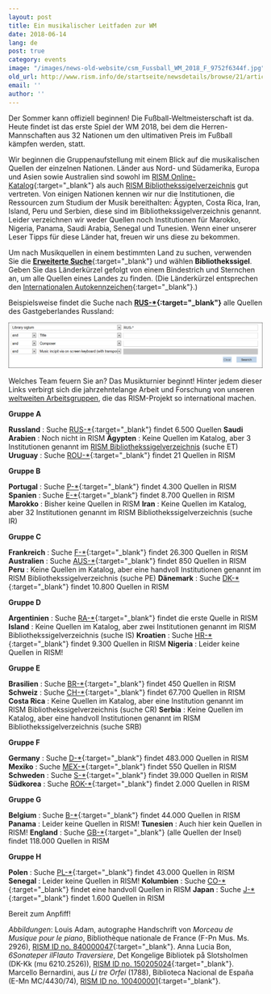 ```yaml
---
layout: post
title: Ein musikalischer Leitfaden zur WM
date: 2018-06-14
lang: de
post: true
category: events
image: "/images/news-old-website/csm_Fussball_WM_2018_F_9752f6344f.jpg"
old_url: http://www.rism.info/de/startseite/newsdetails/browse/21/article/64/a-musical-guide-to-the-world-cup.html
email: ''
author: ''
---
```


Der Sommer kann offiziell beginnen! Die Fußball-Weltmeisterschaft ist da. Heute findet ist das erste Spiel der WM 2018, bei dem die Herren-Mannschaften aus 32 Nationen um den ultimativen Preis im Fußball kämpfen werden, statt.

Wir beginnen die Gruppenaufstellung mit einem Blick auf die musikalischen Quellen der einzelnen Nationen. Länder aus Nord- und Südamerika, Europa und Asien sowie Australien sind sowohl im [RISM Online-Katalog](http://opac.rism.info/){:target="_blank"} als auch [RISM Bibliothekssigelverzeichnis](/community/sigla.html) gut vertreten. Von einigen Nationen kennen wir nur die Institutionen, die Ressourcen zum Studium der Musik bereithalten: Ägypten, Costa Rica, Iran, Island, Peru und Serbien, diese sind im Bibliothekssigelverzeichnis genannt. Leider verzeichnen wir weder Quellen noch Institutionen für Marokko, Nigeria, Panama, Saudi Arabia, Senegal und Tunesien. Wenn einer unserer Leser Tipps für diese Länder hat, freuen wir uns diese zu bekommen.

Um nach Musikquellen in einem bestimmten Land zu suchen, verwenden Sie die [**Erweiterte Suche**](https://opac.rism.info/metaopac/start.do?View=rism&SearchType=2){:target="_blank"} und wählen **Bibliothekssigel**. Geben Sie das Länderkürzel gefolgt von einem Bindestrich und Sternchen an, um alle Quellen eines Landes zu finden. (Die Länderkürzel entsprechen den [Internationalen Autokennzeichen](https://de.wikipedia.org/wiki/Liste_der_Kfz-Nationalit%C3%A4tszeichen){:target="_blank"}.)

Beispielsweise findet die Suche nach **[RUS-\*](https://opac.rism.info/search?View=rism&siglum=RUS-*){:target="_blank"}** alle Quellen des Gastgeberlandes Russland:


![](/resources-old-website/news/Fussball_WM_2018_Suche.png)

Welches Team feuern Sie an? Das Musikturnier beginnt! Hinter jedem dieser Links verbirgt sich die jahrzehntelange Arbeit und Forschung von unseren [weltweiten Arbeitsgruppen](/international.html), die das RISM-Projekt so international machen.

**Gruppe A**

**Russland** : Suche [RUS-\*](https://opac.rism.info/search?View=rism&siglum=RUS-*){:target="_blank"} findet 6.500 Quellen
**Saudi Arabien** : Noch nicht in RISM
**Ägypten** : Keine Quellen im Katalog, aber 3 Institutionen genannt im [RISM Bibliothekssigelverzeichnis](/community/sigla.html) (suche ET)
**Uruguay** : Suche [ROU-\*](https://opac.rism.info/search?View=rism&siglum=ROU-*){:target="_blank"} findet 21 Quellen in RISM

**Gruppe B**

**Portugal** : Suche [P-\*](https://opac.rism.info/search?View=rism&siglum=P-*){:target="_blank"} findet 4.300 Quellen in RISM
**Spanien** : Suche [E-\*](https://opac.rism.info/search?View=rism&siglum=E-*){:target="_blank"} findet 8.700 Quellen in RISM
**Marokko** : Bisher keine Quellen in RISM
**Iran** : Keine Quellen im Katalog, aber 32 Institutionen genannt im RISM Bibliothekssigelverzeichnis (suche IR)

**Gruppe C**

**Frankreich** : Suche [F-\*](https://opac.rism.info/search?View=rism&siglum=F-*){:target="_blank"} findet 26.300 Quellen in RISM
**Australien** : Suche [AUS-\*](https://opac.rism.info/search?View=rism&siglum=AUS-*){:target="_blank"} findet 850 Quellen in RISM
**Peru** : Keine Quellen im Katalog, aber eine handvoll Institutionen genannt im RISM Bibliothekssigelverzeichnis (suche PE)
**Dänemark** : Suche [DK-\*](https://opac.rism.info/search?View=rism&siglum=DK-*){:target="_blank"} findet 10.800 Quellen in RISM

**Gruppe D**

**Argentinien** : Suche [RA-\*](https://opac.rism.info/search?View=rism&siglum=RA-*){:target="_blank"} findet die erste Quelle in RISM
**Island** : Keine Quellen im Katalog, aber zwei Institutionen genannt im RISM Bibliothekssigelverzeichnis (suche IS)
**Kroatien** : Suche [HR-\*](https://opac.rism.info/search?View=rism&siglum=HR-*){:target="_blank"} findet 9.300 Quellen in RISM
**Nigeria** : Leider keine Quellen in RISM!

**Gruppe E**

**Brasilien** : Suche [BR-\*](https://opac.rism.info/search?View=rism&siglum=BR-*){:target="_blank"} findet 450 Quellen in RISM
**Schweiz** : Suche [CH-\*](https://opac.rism.info/search?View=rism&siglum=CH-*){:target="_blank"} findet 67.700 Quellen in RISM
**Costa Rica** : Keine Quellen im Katalog, aber eine Institution genannt im RISM Bibliothekssigelverzeichnis (suche CR)
**Serbia** : Keine Quellen im Katalog, aber eine handvoll Institutionen genannt im RISM Bibliothekssigelverzeichnis (suche SRB)

**Gruppe F**

**Germany** : Suche [D-\*](https://opac.rism.info/search?View=rism&siglum=D-*){:target="_blank"} findet 483.000 Quellen in RISM
**Mexiko** : Suche [MEX-\*](https://opac.rism.info/search?View=rism&siglum=MEX-*){:target="_blank"} findet 550 Quellen in RISM
**Schweden** : Suche [S-\*](https://opac.rism.info/search?View=rism&siglum=S-*){:target="_blank"} findet 39.000 Quellen in RISM
**Südkorea** : Suche [ROK-\*](https://opac.rism.info/search?View=rism&siglum=ROK-*){:target="_blank"} findet 2.000 Quellen in RISM

**Gruppe G**

**Belgium** : Suche [B-\*](https://opac.rism.info/serch?View=rism&siglum=B-*){:target="_blank"} findet 44.000 Quellen in RISM
**Panama** : Leider keine Quellen in RISM!
**Tunesien** : Auch hier kein Quellen in RISM!
**England** : Suche [GB-\*](https://opac.rism.info/search?View=rism&siglum=GB-*){:target="_blank"} (alle Quellen der Insel) findet 118.000 Quellen in RISM

**Gruppe H**

**Polen** : Suche [PL-\*](https://opac.rism.info/search?View=rism&siglum=PL-*){:target="_blank"} findet 43.000 Quellen in RISM
**Senegal** : Leider keine Quellen in RISM!
**Kolumbien** : Suche [CO-\*](https://opac.rism.info/search?View=rism&siglum=CO-*){:target="_blank"} findet eine handvoll Quellen in RISM
**Japan** : Suche [J-\*](https://opac.rism.info/search?View=rism&siglum=J-*){:target="_blank"} findet 1.600 Quellen in RISM

Bereit zum Anpfiff!

_Abbildungen_:
Louis Adam, autographe Handschrift von _Morceau de Musique pour le piano_, Bibliothèque nationale de France (F-Pn Mus. Ms. 2926), [RISM ID no. 840000047](https://opac.rism.info/search?id=840000047){:target="_blank"}.
Anna Lucia Bon, _6Sonateper ilFlauto Traversiere_, Det Kongelige Bibliotek på Slotsholmen (DK-Kk (mu 6210.2526)), [RISM ID no. 150205024](https://opac.rism.info/search?id=150205024){:target="_blank"}.
Marcello Bernardini, aus _Li tre Orfei_ (1788), Biblioteca Nacional de España (E-Mn MC/4430/74), [RISM ID no. 100400001](https://opac.rism.info/search?id=100400001){:target="_blank"}.
